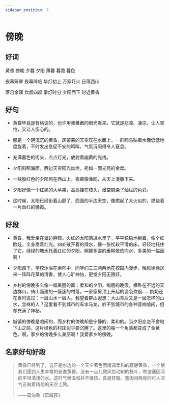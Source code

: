 ```yaml
---
sidebar_position: 7
---
```


# 傍晚

## 好词

黄昏 傍晚 夕暮 夕阳 薄暮 暮霭 暮色

夜幕笼罩 夜幕降临 华灯初上 万家灯火 日薄西山

落日余晖 炊烟四起 掌灯时分 夕阳西下 时近黄昏

## 好句

- 黄昏毕竟是有格调的，也许用我稚嫩的眼光看来，它就是悲凉、凄凉，让人害怕，又让人伤心的。

- 那是一个阴沉沉的黄昏，灰蒙蒙的天空压在水面上，一群鸥鸟贴着水面低低地盘旋着，不时发出急促不安的鸣叫，气氛沉闷得令人窒息。

- 充满暮色的街头，点点灯光，放射着幽黄的光线。

- 夕阳斜照海面，西边天空阳光灿烂，宛如一面光亮的金盘。

- 一抹殷红色的夕阳照在西山上，夜幕像渔网，从天上漫撒下来。

- 夕阳好像一个红熟的大苹果，高高挂在枝头，漫空铺染了灿烂的色彩。

- 这时候，太阳已经衔着山巅了，西面的半边天空，像燃起了大火似的，燃烧着一片血红的晚霞。

## 好段

- 黄昏，我爱坐在塘边静观。火红的太阳落进水里了，平平稳稳地躺着，像个红脸娃，全身发着红光。四处散开着的绿水，像一张松软平滑的床，轻轻地托住了它。绿绿的塘水托着红红的夕阳，婀娜多姿的垂柳依依向水，多美的一幅画啊！

- 夕阳西下，学校沐浴在余晖中，同学们三三两两地在校园内漫步，晚风徐徐送来一阵阵花草的清香，使人心旷神怡，更觉夕阳无限好。

- 乡村的傍晚多么像一幅美丽的画：柔和的夕阳，绚丽的晚霞，横卧在不远的天边群山，倚山而建的一簇簇的村落，一家家房顶上升起的袅袅炊烟……奶奶还在世时说过：一层山水一层人。我望着群山遐想：大山背后又是一层怎样的山水，怎样的人？这里看不到城市的车水马龙，听不到城市的各种音响喧闹，但却充满了神秘。

- 城镇的傍晚是喧闹的，而乡村的傍晚却是宁静的、柔和的。当夕阳恋恋不舍地下山之前，这片绿色的村庄似乎要沉睡了。这里的每一个角落都变成了金黄色。啊，家乡的傍晚多么美丽啊！我爱家乡的傍晚。

## 名家好句好段

> 黄昏已经到了，这正是水边的一个天空著色而情调柔和的寂静黄昏，一个使我们感到人生幸福的安逸黄昏。没有一点儿微风惊动树的枝叶，吹皱塞因河的平坦清浅的水。这时气候温和并不很热，真是舒服。塞因河两岸的可人凉气正向着晴朗的天空上腾。
>
> ——莫泊桑《苡威荻》
